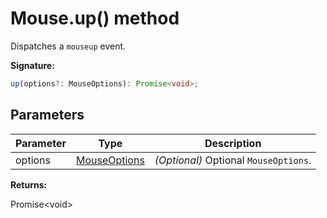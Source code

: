 # Mouse.up() method

Dispatches a `mouseup` event.

**Signature:**

```typescript
up(options?: MouseOptions): Promise<void>;
```

## Parameters

| Parameter | Type                                        | Description                                           |
| --------- | ------------------------------------------- | ----------------------------------------------------- |
| options   | [MouseOptions](./puppeteer.mouseoptions.md) | <i>(Optional)</i> Optional <code>MouseOptions</code>. |

**Returns:**

Promise&lt;void&gt;
